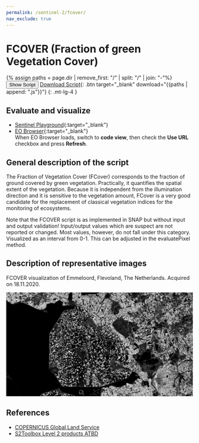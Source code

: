 ```yaml
---
permalink: /sentinel-2/fcover/
nav_exclude: true
---
```


# FCOVER (Fraction of green Vegetation Cover)

{% assign paths = page.dir | remove_first: "/" | split: "/" | join: "-"%}
<button class="btn btn-primary" id="toggle-script" onclick="toggleScript()">Show Script</button>
[Download Script](script.js){: .btn target="_blank" download="{{paths | append: ".js"}}"}
{: .mt-lg-4 }

<div id="script" style="display:none;"> 
{% highlight javascript %}
{% include_relative script.js %}
{% endhighlight %}
</div>

## Evaluate and visualize
 - [Sentinel Playground](https://apps.sentinel-hub.com/sentinel-playground/?source=S2&lat=43.514198796857976&lng=16.601028442382812&zoom=11&evalscripturl=https://raw.githubusercontent.com/sentinel-hub/custom-scripts/master/sentinel-2/fcover/script.js){:target="_blank"}    
 - [EO Browser](http://apps.sentinel-hub.com/eo-browser/#lat=41.9&lng=12.5&zoom=10&datasource=Sentinel-2%20L1C&time=2017-10-08&preset=CUSTOM&layers=B01,B02,B03&evalscripturl=https://raw.githubusercontent.com/sentinel-hub/custom-scripts/master/sentinel-2/fcover/script.js){:target="_blank"}   
 When EO Browser loads, switch to **code view**, then check the **Use URL** checkbox and press **Refresh**.


## General description of the script

The Fraction of Vegetation Cover (FCover) corresponds to the fraction of ground covered by green vegetation. Practically, it quantifies the spatial extent of the vegetation. Because it is independent from the illumination direction and it is sensitive to the vegetation amount, FCover is a very good candidate for the replacement of classical vegetation indices for the monitoring of ecosystems.

Note that the FCOVER script is as implemented in SNAP but without input and output validation!
Input/output values which are suspect are not reported or changed. Most values, however, do not fall under this category.
Visualized as an interval from 0-1. This can be adjusted in the evaluatePixel method.

## Description of representative images

FCOVER visualization of Emmeloord, Flevoland, The Netherlands. Acquired on 18.11.2020.

![FCOVER of Flevoland](fig/fig1.png)

## References
- [COPERNICUS Global Land Service](https://land.copernicus.eu/global/products/fcover)
- [S2Toolbox Level 2 products ATBD](https://step.esa.int/docs/extra/ATBD_S2ToolBox_L2B_V1.1.pdf)
